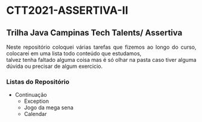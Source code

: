 # CTT2021-ASSERTIVA-II

## Trilha Java Campinas Tech Talents/ Assertiva
<p align="justify"> Neste repositório coloquei várias tarefas que fizemos ao longo do curso, colocarei em uma lista todo conteúdo que estudamos, <br>
talvez tenha faltado alguma coisa mas é só olhar na pasta caso tiver alguma dúvida ou precisar de algum exercicio. </p>


### Listas do Repositório
- Continuação
    - Exception
    - Jogo da mega sena
    - Calendar
